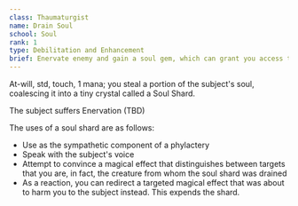 ```yaml
---
class: Thaumaturgist
name: Drain Soul
school: Soul
rank: 1
type: Debilitation and Enhancement
brief: Enervate enemy and gain a soul gem, which can grant you access to their identity and abilities
---
```


At-will, std, touch, 1 mana; you steal a portion of the subject's soul, coalescing it into a tiny crystal called a Soul Shard.

The subject suffers Enervation (TBD)

The uses of a soul shard are as follows:
- Use as the sympathetic component of a phylactery
- Speak with the subject's voice
- Attempt to convince a magical effect that distinguishes between targets that you are, in fact, the creature from whom the soul shard was drained
- As a reaction, you can redirect a targeted magical effect that was about to harm you to the subject instead. This expends the shard.


